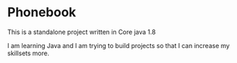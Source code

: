 # Phonebook

This is a standalone project written in Core java 1.8 

I am learning Java and I am trying to build projects so that I can increase my skillsets more.
